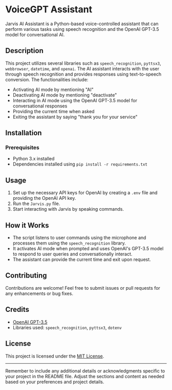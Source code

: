 
# VoiceGPT Assistant

Jarvis AI Assistant is a Python-based voice-controlled assistant that can perform various tasks using speech recognition and the OpenAI GPT-3.5 model for conversational AI.

## Description

This project utilizes several libraries such as `speech_recognition`, `pyttsx3`, `webbrowser`, `datetime`, and `openai`. The AI assistant interacts with the user through speech recognition and provides responses using text-to-speech conversion. The functionalities include:

- Activating AI mode by mentioning "AI"
- Deactivating AI mode by mentioning "deactivate"
- Interacting in AI mode using the OpenAI GPT-3.5 model for conversational responses
- Providing the current time when asked
- Exiting the assistant by saying "thank you for your service"

## Installation

### Prerequisites
- Python 3.x installed
- Dependencies installed using `pip install -r requirements.txt`

## Usage

1. Set up the necessary API keys for OpenAI by creating a `.env` file and providing the OpenAI API key.
2. Run the `Jarvis.py` file.
3. Start interacting with Jarvis by speaking commands.

## How it Works

- The script listens to user commands using the microphone and processes them using the `speech_recognition` library.
- It activates AI mode when prompted and uses OpenAI's GPT-3.5 model to respond to user queries and conversationally interact.
- The assistant can provide the current time and exit upon request.

## Contributing

Contributions are welcome! Feel free to submit issues or pull requests for any enhancements or bug fixes.

## Credits

- [OpenAI GPT-3.5](https://openai.com/)
- Libraries used: `speech_recognition`, `pyttsx3`, `dotenv`

## License

This project is licensed under the [MIT License](LICENSE).

---

Remember to include any additional details or acknowledgments specific to your project in the README file. Adjust the sections and content as needed based on your preferences and project details.
